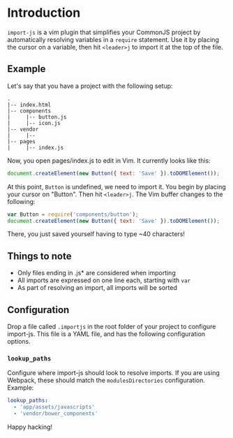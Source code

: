 # Introduction

`import-js` is a vim plugin that simplifies your CommonJS project by
automatically resolving variables in a `require` statement. Use it by placing
the cursor on a variable, then hit `<leader>j` to import it at the top of the
file.

## Example

Let's say that you have a project with the following setup:

```
.
|-- index.html
|-- components
|     |-- button.js
|     |-- icon.js
|-- vendor
|     |--
|-- pages
|     |-- index.js
```

Now, you open pages/index.js to edit in Vim. It currently looks like this:

```js
document.createElement(new Button({ text: 'Save' }).toDOMElement());
```

At this point, `Button` is undefined, we need to import it. You begin by
placing your cursor on "Button". Then hit `<leader>j`. The Vim buffer changes to the following:

```js
var Button = require('components/button');
document.createElement(new Button({ text: 'Save' }).toDOMElement());
```

There, you just saved yourself having to type ~40 characters!

## Things to note

- Only files ending in .js\* are considered when importing
- All imports are expressed on one line each, starting with `var`
- As part of resolving an import, all imports will be sorted

## Configuration

Drop a file called `.importjs` in the root folder of your project to configure
import-js. This file is a YAML file, and has the following configuration
options.

### `lookup_paths`

Configure where import-js should look to resolve imports. If you are using
Webpack, these should match the `modulesDirectories` configuration. Example:

```yaml
lookup_paths:
  - 'app/assets/javascripts'
  - 'vendor/bower_components'
```

Happy hacking!
